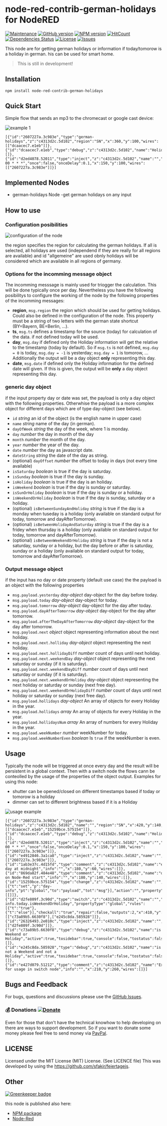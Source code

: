 # node-red-contrib-german-holidays for NodeRED

[![Maintenance](https://img.shields.io/badge/Maintained%3F-yes-green.svg)](https://github.com/hypnos3/node-red-contrib-german-holidays/graphs/commit-activity)
[![GitHub version](https://badge.fury.io/gh/Hypnos3%2Fnode-red-contrib-german-holidays.svg)](https://github.com/hypnos3/node-red-contrib-german-holidays)
[![NPM version](https://badge.fury.io/js/node-red-contrib-german-holidays.svg)](http://badge.fury.io/js/node-red-contrib-german-holidays)
[![HitCount](http://hits.dwyl.io/hypnos3/node-red-contrib-german-holidays.svg)](http://hits.dwyl.io/hypnos3/node-red-contrib-german-holidays)
[![Dependencies Status](https://david-dm.org/hypnos3/node-red-contrib-german-holidays/status.svg)](https://david-dm.org/hypnos3/node-red-contrib-german-holidays)
[![License](https://img.shields.io/badge/License-Apache%202.0-blue.svg)](https://opensource.org/licenses/Apache-2.0)
[![Issues](https://img.shields.io/github/issues/hypnos3/node-red-contrib-german-holidays.svg?style=flat-square)](https://github.com/hypnos3/node-red-contrib-german-holidays/issues)

<!-- [![JavaScript Style Guide](https://img.shields.io/badge/code_style-standard-brightgreen.svg)](https://standardjs.com) -->

This node are for getting german holidays or information if today/tomorow is a holiday in german. his can be used for smart home.

> This is still in development!

## Installation

`npm install node-red-contrib-german-holidays`

## Quick Start

Simple flow that sends an mp3 to the chromecast or google cast device:

![example 1](images/example1.png?raw=true)

    [{"id":"2607227a.3c983e","type":"german-holidays","z":"c4313d2c.5d102","region":"SN","x":360,"y":100,"wires":[["dcaacec7.e1eb"]]},{"id":"dcaacec7.e1eb","type":"debug","z":"c4313d2c.5d102","name":"Holidays","active":true,"tosidebar":true,"console":false,"tostatus":false,"complete":"true","x":560,"y":100,"wires":[]},{"id":"d2ed4078.52011","type":"inject","z":"c4313d2c.5d102","name":"","topic":"","payload":"","payloadType":"date","repeat":"","crontab":"05 00 * * *","once":false,"onceDelay":0.1,"x":150,"y":100,"wires":[["2607227a.3c983e"]]}]

## Implemented Nodes

- german-holidays Node -get german holidays on any input

## How to use

### Configuration posibilities

![configuration of the node](images/node-german-holidays-properties.png?raw=true)

the region specifies the region for calculating the german holidays. If all is selected, all holidays are used (independend if they are really for all regions are available) and id "allgemeine" are used obnly holidays will be considered which are available in all regions of germany.

### Options for the incomming message object

The incomming messsage is mainly used for triogger the calculation. This will be done typically once per day. Nevertheless you have the following posibilitys to configure the working of the node by the following properties of the incomming messages:

- **region**, `msg.region` the region which should be used for getting holidays. Could also be defined in the configuration of the node. This property must be a string of two letters with the german state shortcut (BY=Bayern, BE=Berlin, ...).
- **ts**, `msg.ts` defines a timestamp for the source (today) for calculation of the data. if not defined today will be used.
- **day**, `msg.day` if defined only the Holiday information will get the relative to the timestamp (today by default). So if `msg.ts` is not defined, `msg.day = 0` is today, `msg.day = -1` is yesterday; `msg.day = 1` is tomorow, ... Additionally the output will be a day object **only** representing this day.
- **date**, `msg.date` if defined only the Holiday information for the defined date will given. If this is given, the output will be **only** a day object representing this day.

### generic day object

if the input property day or date was set, the payload is only a day object with the following properties. Otherwhise the payload is a more complex object for different days which are of type day-object (see below).

- `id` _string_ an id of the object (is the english name in upper case)
- `name` _string_ name of the day (in german).
- `dayOfWeek` _string_ the day of the week, where 1 is monday.
- `day` _number_ the day in month of the day
- `month` _number_ the month of the day.
- `year` _number_ the year of the day.
- `date` _number_ the day as javascript date.
- `dateString` _string_ the date of the day as string.
- (optional) `dayOffset` _number_ the offset to today in days (not every time available)
- `isSaturday` _boolean_ is true if the day is saturday.
- `isSunday` _boolean_ is true if the day is sunday.
- `isHoliday` _boolean_ is true if the day is an holiday.
- `isWeekend` _boolean_ is true if the day is sunday or saturday.
- `isSunOrHoliday` _boolean_ is true if the day is sunday or a holiday.
- `isWeekendOrHoliday` _boolean_ is true if the day is sunday, saturday or a holiday.
- (optional) `isBetweenSundayAndHoliday` _string_ is true if the day is a monday when tuseday is a holiday (only available on standard output for today, tomorrow and dayAfterTomorrow).
- (optional) `isBetweenHolidayAndSaturday` _string_ is true if the day is a fridey when thursday is a holiday (only available on standard output for today, tomorrow and dayAfterTomorrow).
- (optional) `isBetweenWeekendOrHoliday` _string_ is true if the day is not a saturday, sunday or a holiday, but the day before or after is saturday, sunday or a holiday (only available on standard output for today, tomorrow and dayAfterTomorrow).

### Output message object

if the input has no day or date property (default use case) the the payload is an object with the following properties

- `msg.payload.yesterday` _day-object_ day-object for the day before today.
- `msg.payload.today` _day-object_ day-object for today.
- `msg.payload.tomorrow` _day-object_ day-object for the day after today.
- `msg.payload.dayAfterTomorrow` _day-object_ day-object for the day after tomorrow.
- `msg.payload.afterTheDayAfterTomorrow` _day-object_ day-object for the day after tomorrow.
- `msg.payload.next` _object_ object representing information about the next holiday.
- `msg.payload.next.holliday` _day-object_ object representing the next holiday.
- `msg.payload.next.hollidayDiff` _number_ count of days until next holiday.
- `msg.payload.next.weekendDay` _day-object_ object representing the next saturday or sunday (if it is saturday).
- `msg.payload.next.weekendDayDiff` _number_ count of days until next saturday or sunday (if it is saturday).
- `msg.payload.next.weekendOrHoliday` _day-object_ object representing the next holiday or saturday or sunday (next free day).
- `msg.payload.next.weekendOrHolidayDiff` _number_ count of days until next holiday or saturday or sunday (next free day).
- `msg.payload.hollidays` _day-object_ An array of objects for every Holiday in the year.
- `msg.payload.hollidays` _array_ An array of objects for every Holiday in the year.
- `msg.payload.hollidaysNum` _array_ An array of numbers for every Holiday in the year.
- `msg.payload.weekNumber` _number_ weekNumber for today.
- `msg.payload.weekNumberEven` _boolean_ Is `true` if the weekNumber is even.

## Usage

Typically the node will be triggered at once every day and the result will be persistent in a global context. Then with a switch node the flows cann be conteolled by the usage of the properties of the object output.
Examples for using this node:

- shutter can be opened/closed on different timestamps based if today or tomorow is a holiday
- dimmer can set to different brightness based if it is a Holiday

![usage example](images/example2.png?raw=true)

    [{"id":"2607227a.3c983e","type":"german-holidays","z":"c4313d2c.5d102","name":"","region":"SN","x":420,"y":140,"wires":[["dcaacec7.e1eb","15259bce.575154"]]},{"id":"dcaacec7.e1eb","type":"debug","z":"c4313d2c.5d102","name":"Holidays","active":true,"tosidebar":true,"console":false,"tostatus":false,"complete":"true","x":620,"y":100,"wires":[]},{"id":"d2ed4078.52011","type":"inject","z":"c4313d2c.5d102","name":"","topic":"","payload":"","payloadType":"date","repeat":"","crontab":"05 00 * * *","once":false,"onceDelay":0.1,"x":150,"y":100,"wires":[["2607227a.3c983e"]]},{"id":"e4912846.3a1ca8","type":"inject","z":"c4313d2c.5d102","name":"","topic":"","payload":"","payloadType":"date","repeat":"","crontab":"","once":true,"onceDelay":"1","x":150,"y":180,"wires":[["2607227a.3c983e"]]},{"id":"1ab3e37c.4d15fd","type":"comment","z":"c4313d2c.5d102","name":"every day at midnight","info":"","x":180,"y":60,"wires":[]},{"id":"869da82f.484e48","type":"comment","z":"c4313d2c.5d102","name":"once on Node-Red start","info":"","x":180,"y":140,"wires":[]},{"id":"15259bce.575154","type":"change","z":"c4313d2c.5d102","name":"","rules":[{"t":"set","p":"day-info","pt":"global","to":"payload","tot":"msg"}],"action":"","property":"","from":"","to":"","reg":false,"x":650,"y":180,"wires":[[]]},{"id":"d2fe809f.3c90d","type":"switch","z":"c4313d2c.5d102","name":"","property":"day-info.today.isWeekendOrHoliday","propertyType":"global","rules":[{"t":"true"},{"t":"else"}],"checkall":"true","repair":false,"outputs":2,"x":410,"y":300,"wires":[["c73a89b5.6630f8"],["e245c8da.585928"]]},{"id":"26326493.2e010c","type":"inject","z":"c4313d2c.5d102","name":"","topic":"","payload":"true","payloadType":"bool","repeat":"","crontab":"","once":false,"onceDelay":0.1,"x":150,"y":300,"wires":[["d2fe809f.3c90d"]]},{"id":"c73a89b5.6630f8","type":"debug","z":"c4313d2c.5d102","name":"is Weekend or Holiday","active":true,"tosidebar":true,"console":false,"tostatus":false,"complete":"payload","x":660,"y":300,"wires":[]},{"id":"e245c8da.585928","type":"debug","z":"c4313d2c.5d102","name":"is not a Weekend and not a Holiday","active":true,"tosidebar":true,"console":false,"tostatus":false,"complete":"payload","x":700,"y":360,"wires":[]},{"id":"e427d079.51212","type":"comment","z":"c4313d2c.5d102","name":"Example for usage in switch node","info":"","x":210,"y":260,"wires":[]}]

## Bugs and Feedback

For bugs, questions and discussions please use the
[GitHub Issues](https://github.com/Hypnos3/node-red-contrib-german-holidays/issues).

### :moneybag: Donations [![Donate](https://img.shields.io/badge/donate-PayPal-green.svg)](https://www.paypal.com/cgi-bin/webscr?cmd=_s-xclick&hosted_button_id=32NJPXPMR9YV8)
Even for those that don't have the technical knowhow to help developing on there are ways to support development. So if you want to donate some money please feel free to send money via [PayPal](https://www.paypal.com/cgi-bin/webscr?cmd=_s-xclick&hosted_button_id=32NJPXPMR9YV8).

## LICENSE

Licensed under the MIT License (MIT) License. (See LICENCE file)
This was developed by using the https://github.com/sfakir/feiertagejs.

## Other

 [![Greenkeeper badge](https://badges.greenkeeper.io/Hypnos3/node-red-contrib-german-holidays.svg)](https://greenkeeper.io/)

this node is published also here:
  - [NPM package](https://www.npmjs.com/package/node-red-contrib-german-holidays)
  - [Node-Red](https://flows.nodered.org/node/node-red-contrib-german-holidays)
